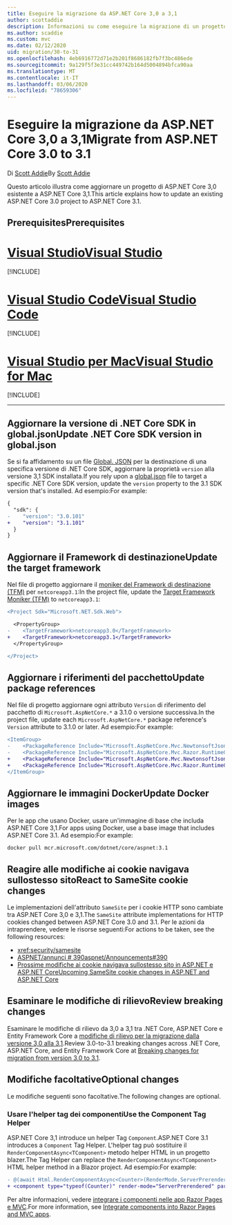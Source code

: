 ```yaml
---
title: Eseguire la migrazione da ASP.NET Core 3,0 a 3,1
author: scottaddie
description: Informazioni su come eseguire la migrazione di un progetto ASP.NET Core 3,0 ASP.NET Core 3,1.
ms.author: scaddie
ms.custom: mvc
ms.date: 02/12/2020
uid: migration/30-to-31
ms.openlocfilehash: 4eb6916772d71e2b201f8686182fb7f3bc486ede
ms.sourcegitcommit: 9a129f5f3e31cc449742b164d5004894bfca90aa
ms.translationtype: MT
ms.contentlocale: it-IT
ms.lasthandoff: 03/06/2020
ms.locfileid: "78659306"
---
```

# <a name="migrate-from-aspnet-core-30-to-31"></a><span data-ttu-id="75112-103">Eseguire la migrazione da ASP.NET Core 3,0 a 3,1</span><span class="sxs-lookup"><span data-stu-id="75112-103">Migrate from ASP.NET Core 3.0 to 3.1</span></span>

<span data-ttu-id="75112-104">Di [Scott Addie](https://github.com/scottaddie)</span><span class="sxs-lookup"><span data-stu-id="75112-104">By [Scott Addie](https://github.com/scottaddie)</span></span>

<span data-ttu-id="75112-105">Questo articolo illustra come aggiornare un progetto di ASP.NET Core 3,0 esistente a ASP.NET Core 3,1.</span><span class="sxs-lookup"><span data-stu-id="75112-105">This article explains how to update an existing ASP.NET Core 3.0 project to ASP.NET Core 3.1.</span></span>

## <a name="prerequisites"></a><span data-ttu-id="75112-106">Prerequisites</span><span class="sxs-lookup"><span data-stu-id="75112-106">Prerequisites</span></span>

# <a name="visual-studio"></a>[<span data-ttu-id="75112-107">Visual Studio</span><span class="sxs-lookup"><span data-stu-id="75112-107">Visual Studio</span></span>](#tab/visual-studio)

[!INCLUDE[](~/includes/net-core-prereqs-vs-3.1.md)]

# <a name="visual-studio-code"></a>[<span data-ttu-id="75112-108">Visual Studio Code</span><span class="sxs-lookup"><span data-stu-id="75112-108">Visual Studio Code</span></span>](#tab/visual-studio-code)

[!INCLUDE[](~/includes/net-core-prereqs-vsc-3.1.md)]

# <a name="visual-studio-for-mac"></a>[<span data-ttu-id="75112-109">Visual Studio per Mac</span><span class="sxs-lookup"><span data-stu-id="75112-109">Visual Studio for Mac</span></span>](#tab/visual-studio-mac)

[!INCLUDE[](~/includes/net-core-prereqs-mac-3.1.md)]

---

## <a name="update-net-core-sdk-version-in-globaljson"></a><span data-ttu-id="75112-110">Aggiornare la versione di .NET Core SDK in global.json</span><span class="sxs-lookup"><span data-stu-id="75112-110">Update .NET Core SDK version in global.json</span></span>

<span data-ttu-id="75112-111">Se si fa affidamento su un file [Global. JSON](/dotnet/core/tools/global-json) per la destinazione di una specifica versione di .NET Core SDK, aggiornare la proprietà `version` alla versione 3,1 SDK installata.</span><span class="sxs-lookup"><span data-stu-id="75112-111">If you rely upon a [global.json](/dotnet/core/tools/global-json) file to target a specific .NET Core SDK version, update the `version` property to the 3.1 SDK version that's installed.</span></span> <span data-ttu-id="75112-112">Ad esempio:</span><span class="sxs-lookup"><span data-stu-id="75112-112">For example:</span></span>

```diff
{
  "sdk": {
-    "version": "3.0.101"
+    "version": "3.1.101"
  }
}
```

## <a name="update-the-target-framework"></a><span data-ttu-id="75112-113">Aggiornare il Framework di destinazione</span><span class="sxs-lookup"><span data-stu-id="75112-113">Update the target framework</span></span>

<span data-ttu-id="75112-114">Nel file di progetto aggiornare il [moniker del Framework di destinazione (TFM)](/dotnet/standard/frameworks) per `netcoreapp3.1`:</span><span class="sxs-lookup"><span data-stu-id="75112-114">In the project file, update the [Target Framework Moniker (TFM)](/dotnet/standard/frameworks) to `netcoreapp3.1`:</span></span>

```diff
<Project Sdk="Microsoft.NET.Sdk.Web">

  <PropertyGroup>
-    <TargetFramework>netcoreapp3.0</TargetFramework>
+    <TargetFramework>netcoreapp3.1</TargetFramework>
  </PropertyGroup>

</Project>
```

## <a name="update-package-references"></a><span data-ttu-id="75112-115">Aggiornare i riferimenti del pacchetto</span><span class="sxs-lookup"><span data-stu-id="75112-115">Update package references</span></span>

<span data-ttu-id="75112-116">Nel file di progetto aggiornare ogni attributo `Version` di riferimento del pacchetto di `Microsoft.AspNetCore.*` a 3.1.0 o versione successiva.</span><span class="sxs-lookup"><span data-stu-id="75112-116">In the project file, update each `Microsoft.AspNetCore.*` package reference's `Version` attribute to 3.1.0 or later.</span></span> <span data-ttu-id="75112-117">Ad esempio:</span><span class="sxs-lookup"><span data-stu-id="75112-117">For example:</span></span>

```diff
<ItemGroup>
-    <PackageReference Include="Microsoft.AspNetCore.Mvc.NewtonsoftJson" Version="3.0.0" />
-    <PackageReference Include="Microsoft.AspNetCore.Mvc.Razor.RuntimeCompilation" Version="3.0.0" Condition="'$(Configuration)' == 'Debug'" />
+    <PackageReference Include="Microsoft.AspNetCore.Mvc.NewtonsoftJson" Version="3.1.1" />
+    <PackageReference Include="Microsoft.AspNetCore.Mvc.Razor.RuntimeCompilation" Version="3.1.1" Condition="'$(Configuration)' == 'Debug'" />
</ItemGroup>
```

## <a name="update-docker-images"></a><span data-ttu-id="75112-118">Aggiornare le immagini Docker</span><span class="sxs-lookup"><span data-stu-id="75112-118">Update Docker images</span></span>

<span data-ttu-id="75112-119">Per le app che usano Docker, usare un'immagine di base che includa ASP.NET Core 3,1.</span><span class="sxs-lookup"><span data-stu-id="75112-119">For apps using Docker, use a base image that includes ASP.NET Core 3.1.</span></span> <span data-ttu-id="75112-120">Ad esempio:</span><span class="sxs-lookup"><span data-stu-id="75112-120">For example:</span></span>

```console
docker pull mcr.microsoft.com/dotnet/core/aspnet:3.1
```

## <a name="react-to-samesite-cookie-changes"></a><span data-ttu-id="75112-121">Reagire alle modifiche ai cookie navigava sullostesso sito</span><span class="sxs-lookup"><span data-stu-id="75112-121">React to SameSite cookie changes</span></span>

<span data-ttu-id="75112-122">Le implementazioni dell'attributo `SameSite` per i cookie HTTP sono cambiate tra ASP.NET Core 3,0 e 3,1.</span><span class="sxs-lookup"><span data-stu-id="75112-122">The `SameSite` attribute implementations for HTTP cookies changed between ASP.NET Core 3.0 and 3.1.</span></span> <span data-ttu-id="75112-123">Per le azioni da intraprendere, vedere le risorse seguenti:</span><span class="sxs-lookup"><span data-stu-id="75112-123">For actions to be taken, see the following resources:</span></span>

* <xref:security/samesite>
* [<span data-ttu-id="75112-124">ASPNET/annunci # 390</span><span class="sxs-lookup"><span data-stu-id="75112-124">aspnet/Announcements#390</span></span>](https://github.com/aspnet/Announcements/issues/390)
* [<span data-ttu-id="75112-125">Prossime modifiche ai cookie navigava sullostesso sito in ASP.NET e ASP.NET Core</span><span class="sxs-lookup"><span data-stu-id="75112-125">Upcoming SameSite cookie changes in ASP.NET and ASP.NET Core</span></span>](https://devblogs.microsoft.com/aspnet/upcoming-samesite-cookie-changes-in-asp-net-and-asp-net-core/)

## <a name="review-breaking-changes"></a><span data-ttu-id="75112-126">Esaminare le modifiche di rilievo</span><span class="sxs-lookup"><span data-stu-id="75112-126">Review breaking changes</span></span>

<span data-ttu-id="75112-127">Esaminare le modifiche di rilievo da 3,0 a 3,1 tra .NET Core, ASP.NET Core e Entity Framework Core a [modifiche di rilievo per la migrazione dalla versione 3,0 alla 3,1](/dotnet/core/compatibility/3.0-3.1).</span><span class="sxs-lookup"><span data-stu-id="75112-127">Review 3.0-to-3.1 breaking changes across .NET Core, ASP.NET Core, and Entity Framework Core at [Breaking changes for migration from version 3.0 to 3.1](/dotnet/core/compatibility/3.0-3.1).</span></span>

## <a name="optional-changes"></a><span data-ttu-id="75112-128">Modifiche facoltative</span><span class="sxs-lookup"><span data-stu-id="75112-128">Optional changes</span></span>

<span data-ttu-id="75112-129">Le modifiche seguenti sono facoltative.</span><span class="sxs-lookup"><span data-stu-id="75112-129">The following changes are optional.</span></span>

### <a name="use-the-component-tag-helper"></a><span data-ttu-id="75112-130">Usare l'helper tag dei componenti</span><span class="sxs-lookup"><span data-stu-id="75112-130">Use the Component Tag Helper</span></span>

<span data-ttu-id="75112-131">ASP.NET Core 3,1 introduce un helper Tag `Component`.</span><span class="sxs-lookup"><span data-stu-id="75112-131">ASP.NET Core 3.1 introduces a `Component` Tag Helper.</span></span> <span data-ttu-id="75112-132">L'helper tag può sostituire il `RenderComponentAsync<TComponent>` metodo helper HTML in un progetto blazer.</span><span class="sxs-lookup"><span data-stu-id="75112-132">The Tag Helper can replace the `RenderComponentAsync<TComponent>` HTML helper method in a Blazor project.</span></span> <span data-ttu-id="75112-133">Ad esempio:</span><span class="sxs-lookup"><span data-stu-id="75112-133">For example:</span></span>

```diff
- @(await Html.RenderComponentAsync<Counter>(RenderMode.ServerPrerendered, new { IncrementAmount = 10 }))
+ <component type="typeof(Counter)" render-mode="ServerPrerendered" param-IncrementAmount="10" />
```

<span data-ttu-id="75112-134">Per altre informazioni, vedere [integrare i componenti nelle app Razor Pages e MVC](/aspnet/core/blazor/integrate-components?view=aspnetcore-3.1).</span><span class="sxs-lookup"><span data-stu-id="75112-134">For more information, see [Integrate components into Razor Pages and MVC apps](/aspnet/core/blazor/integrate-components?view=aspnetcore-3.1).</span></span>
